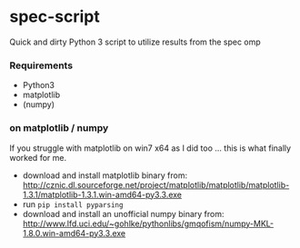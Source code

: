 spec-script
===========

Quick and dirty Python 3 script to utilize results from the spec omp

### Requirements
* Python3
* matplotlib
* (numpy)


### on matplotlib / numpy
If you struggle with matplotlib on win7 x64 as I did too ... this is what finally worked for me.
* download and install matplotlib binary from: http://cznic.dl.sourceforge.net/project/matplotlib/matplotlib/matplotlib-1.3.1/matplotlib-1.3.1.win-amd64-py3.3.exe
*  run ```pip install pyparsing```
*  download and install an unofficial numpy binary from: http://www.lfd.uci.edu/~gohlke/pythonlibs/gmqofism/numpy-MKL-1.8.0.win-amd64-py3.3.exe
